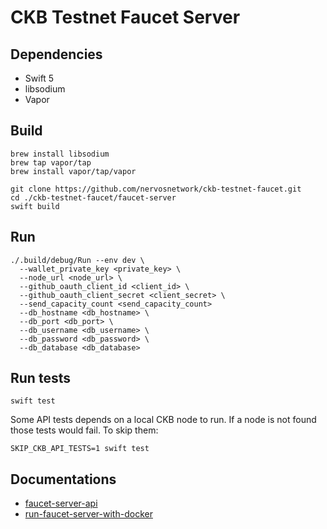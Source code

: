 # CKB Testnet Faucet Server

## Dependencies

- Swift 5
- libsodium
- Vapor

## Build

```shell
brew install libsodium
brew tap vapor/tap
brew install vapor/tap/vapor

git clone https://github.com/nervosnetwork/ckb-testnet-faucet.git
cd ./ckb-testnet-faucet/faucet-server
swift build
```

## Run

```
./.build/debug/Run --env dev \
  --wallet_private_key <private_key> \
  --node_url <node_url> \
  --github_oauth_client_id <client_id> \
  --github_oauth_client_secret <client_secret> \
  --send_capacity_count <send_capacity_count>
  --db_hostname <db_hostname> \
  --db_port <db_port> \
  --db_username <db_username> \
  --db_password <db_password> \
  --db_database <db_database>
```

## Run tests

```shell
swift test
```

Some API tests depends on a local CKB node to run. If a node is not found those tests would fail. To skip them:

```shell
SKIP_CKB_API_TESTS=1 swift test
```

## Documentations

 - [faucet-server-api](docs/faucet-server-api.md)
 - [run-faucet-server-with-docker](docs/run-faucet-server-with-docker.md)
